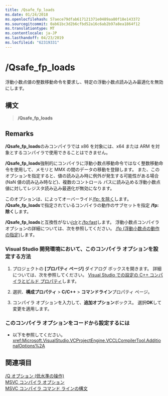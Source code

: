 ```yaml
---
title: /Qsafe_fp_loads
ms.date: 01/24/2018
ms.openlocfilehash: 57aece79dfab617121371e0489aa80f18e143372
ms.sourcegitcommit: 0ab61bc3d2b6cfbd52a16c6ab2b97a8ea1864f12
ms.translationtype: MT
ms.contentlocale: ja-JP
ms.lasthandoff: 04/23/2019
ms.locfileid: "62319331"
---
```

# <a name="qsafefploads"></a>/Qsafe_fp_loads

浮動小数点値の整数移動命令を要求し、特定の浮動小数点読み込み最適化を無効にします。

## <a name="syntax"></a>構文

> **/Qsafe_fp_loads**

## <a name="remarks"></a>Remarks

**/Qsafe_fp_loads**のみコンパイラでは x86 を対象には、x64 または ARM を対象とするコンパイラで使用できることはできません。

**/Qsafe_fp_loads**強制的にコンパイラに浮動小数点移動命令ではなく整数移動命令を使用して、メモリと MMX の間のデータの移動を登録します。 また、このオプションを指定すると、値の読み込み時に例外が発生する可能性がある場合 (NaN 値の読み込み時など)、複数のコントロール パスに読み込める浮動小数点値に対してレジスタ読み込み最適化が無効になります。

このオプションは、によってオーバーライド[/fp: を除く](fp-specify-floating-point-behavior.md)します。 **/Qsafe_fp_loads**で指定されているコンパイラの動作のサブセットを指定 **/fp: 除く**します。

**/Qsafe_fp_loads**と互換性がない[/clr](clr-common-language-runtime-compilation.md)と[/fp:fast](fp-specify-floating-point-behavior.md)します。 浮動小数点コンパイラ オプションの詳細については、次を参照してください。 [/fp (浮動小数点の動作の指定)](fp-specify-floating-point-behavior.md)します。

### <a name="to-set-this-compiler-option-in-the-visual-studio-development-environment"></a>Visual Studio 開発環境において、このコンパイラ オプションを設定する方法

1. プロジェクトの **[プロパティ ページ]** ダイアログ ボックスを開きます。 詳細については、次を参照してください。 [Visual Studio での設定の C++ コンパイラとビルド プロパティ](../working-with-project-properties.md)します。

1. 選択、**構成プロパティ** > **C/C++** > **コマンドライン**プロパティ ページ。

1. コンパイラ オプションを入力して、**追加オプション**ボックス。 選択**OK**して変更を適用します。

### <a name="to-set-this-compiler-option-programmatically"></a>このコンパイラ オプションをコードから設定するには

- 以下を参照してください。<xref:Microsoft.VisualStudio.VCProjectEngine.VCCLCompilerTool.AdditionalOptions%2A>

## <a name="see-also"></a>関連項目

[/Q オプション (低水準の操作)](q-options-low-level-operations.md)<br/>
[MSVC コンパイラ オプション](compiler-options.md)<br/>
[MSVC コンパイラ コマンド ラインの構文](compiler-command-line-syntax.md)
